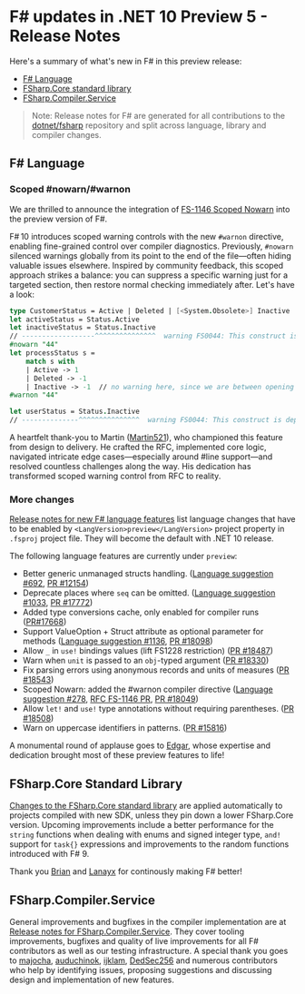 # F# updates in .NET 10 Preview 5 - Release Notes

Here's a summary of what's new in F# in this preview release:

- [F# Language](#f-language)
- [FSharp.Core standard library](#fsharpcore-standard-library)
- [FSharp.Compiler.Service](#fsharpcompilerservice)

> Note: Release notes for F# are generated for all contributions to the [dotnet/fsharp](https://github.com/dotnet/fsharp) repository and split across language, library and compiler changes.

## F# Language

### Scoped #nowarn/#warnon

We are thrilled to announce the integration of [FS-1146 Scoped Nowarn](https://github.com/fsharp/fslang-design/blob/main/RFCs/FS-1146-scoped-nowarn.md) into the preview version of F#.

F# 10 introduces scoped warning controls with the new `#warnon` directive, enabling fine-grained control over compiler diagnostics. Previously, `#nowarn` silenced warnings globally from its point to the end of the file—often hiding valuable issues elsewhere. Inspired by community feedback, this scoped approach strikes a balance: you can suppress a specific warning just for a targeted section, then restore normal checking immediately after. Let's have a look:

```fsharp
type CustomerStatus = Active | Deleted | [<System.Obsolete>] Inactive
let activeStatus = Status.Active
let inactiveStatus = Status.Inactive 
// ------------------^^^^^^^^^^^^^^^  warning FS0044: This construct is deprecated
#nowarn "44"
let processStatus s = 
    match s with
    | Active -> 1
    | Deleted -> -1
    | Inactive -> -1  // no warning here, since we are between opening "nowarn" and closing "warnon"
#warnon "44"

let userStatus = Status.Inactive
// --------------^^^^^^^^^^^^^^^  warning FS0044: This construct is deprecated
```

A heartfelt thank-you to Martin ([Martin521](https://github.com/Martin521)), who championed this feature from design to delivery. He crafted the RFC, implemented core logic, navigated intricate edge cases—especially around #line support—and resolved countless challenges along the way. His dedication has transformed scoped warning control from RFC to reality.

### More changes

[Release notes for new F# language features](https://fsharp.github.io/fsharp-compiler-docs/release-notes/Language.html) list language changes that have to be enabled by `<LangVersion>preview</LangVersion>` project property in `.fsproj` project file. They will become the default with .NET 10 release.

The following language features are currently under `preview`:

- Better generic unmanaged structs handling. ([Language suggestion #692](https://github.com/fsharp/fslang-suggestions/issues/692), [PR #12154](https://github.com/dotnet/fsharp/pull/12154))
- Deprecate places where `seq` can be omitted. ([Language suggestion #1033](https://github.com/fsharp/fslang-suggestions/issues/1033), [PR #17772](https://github.com/dotnet/fsharp/pull/17772))
- Added type conversions cache, only enabled for compiler runs ([PR#17668](https://github.com/dotnet/fsharp/pull/17668))
- Support ValueOption + Struct attribute as optional parameter for methods ([Language suggestion #1136](https://github.com/fsharp/fslang-suggestions/issues/1136), [PR #18098](https://github.com/dotnet/fsharp/pull/18098))
- Allow `_` in `use!` bindings values (lift FS1228 restriction) ([PR #18487](https://github.com/dotnet/fsharp/pull/18487))
- Warn when `unit` is passed to an `obj`-typed argument  ([PR #18330](https://github.com/dotnet/fsharp/pull/18330))
- Fix parsing errors using anonymous records and units of measures ([PR #18543](https://github.com/dotnet/fsharp/pull/18543))
- Scoped Nowarn: added the #warnon compiler directive ([Language suggestion #278](https://github.com/fsharp/fslang-suggestions/issues/278), [RFC FS-1146 PR](https://github.com/fsharp/fslang-design/pull/782), [PR #18049](https://github.com/dotnet/fsharp/pull/18049))
- Allow `let!` and `use!` type annotations without requiring parentheses. ([PR #18508](https://github.com/dotnet/fsharp/pull/18508))
- Warn on uppercase identifiers in patterns. ([PR #15816](https://github.com/dotnet/fsharp/pull/15816))

A monumental round of applause goes to [Edgar](https://github.com/edgarfgp), whose expertise and dedication brought most of these preview features to life!

## FSharp.Core Standard Library

[Changes to the FSharp.Core standard library](https://fsharp.github.io/fsharp-compiler-docs/release-notes/FSharp.Core.html#10.0.100-Added) are applied automatically to projects compiled with new SDK, unless they pin down a lower FSharp.Core version.
Upcoming improvements include a better performance for the `string` functions when dealing with enums and signed integer type, `and!` support for `task{}` expressions and improvements to the random functions introduced with F# 9.

Thank you [Brian](https://github.com/brianrourkeboll) and [Lanayx](https://github.com/dotnet/fsharp/commits?author=Lanayx) for continously making F# better!

## FSharp.Compiler.Service

General improvements and bugfixes in the compiler implementation are at [Release notes for FSharp.Compiler.Service](https://fsharp.github.io/fsharp-compiler-docs/release-notes/FSharp.Compiler.Service.html).
They cover tooling improvements, bugfixes and quality of live improvements for all F# contributors as well as our testing infrastructure. A special thank you goes to [majocha](https://github.com/dotnet/fsharp/commits?author=majocha), [auduchinok](https://github.com/dotnet/fsharp/commits?author=auduchinok), [ijklam](https://github.com/dotnet/fsharp/commits?author=ijklam), [DedSec256](https://github.com/dotnet/fsharp/commits?author=DedSec256) and numerous contributors who help by identifying issues, proposing suggestions and discussing design and implementation of new features.
